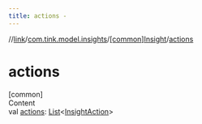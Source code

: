 ```yaml
---
title: actions -
---
```

//[link](../../index.md)/[com.tink.model.insights](../index.md)/[[common]Insight](index.md)/[actions](actions.md)



# actions  
[common]  
Content  
val [actions](actions.md): [List](https://kotlinlang.org/api/latest/jvm/stdlib/kotlin.collections/-list/index.html)<[InsightAction](../[common]-insight-action/index.md)>  



